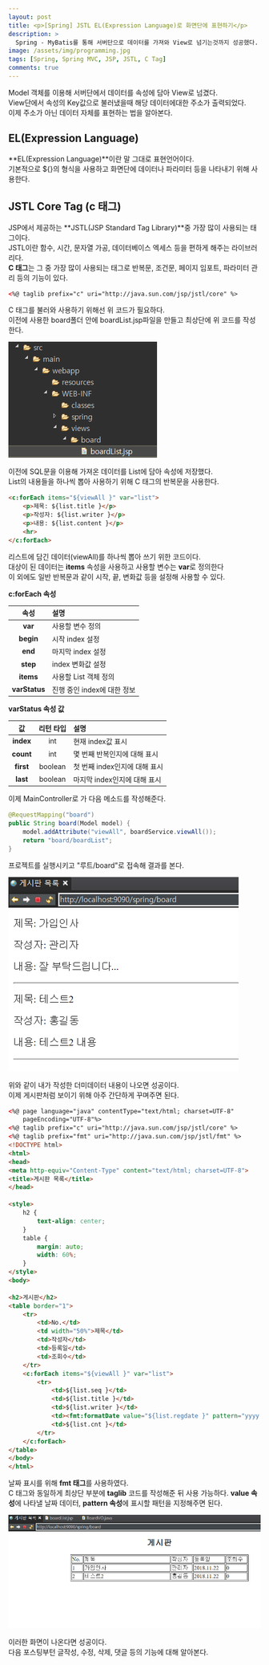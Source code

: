 ```yaml
---
layout: post
title: <p>[Spring] JSTL EL(Expression Language)로 화면단에 표현하기</p>
description: >
  Spring - MyBatis를 통해 서버단으로 데이터를 가져와 View로 넘기는것까지 성공했다. 이제 데이터를 화면단에 나타내는 방법에 대해 알아본다.
image: /assets/img/programming.jpg
tags: [Spring, Spring MVC, JSP, JSTL, C Tag]
comments: true
---
```

<head>
  <link rel="stylesheet" type="text/css" href="../../assets/css/obsidian.css" />
</head>
 
 Model 객체를 이용해 서버단에서 데이터를 속성에 담아 View로 넘겼다.<br>
 View단에서 속성의 Key값으로 불러냈을때 해당 데이터에대한 주소가 출력되었다.<br>
 이제 주소가 아닌 데이터 자체를 표현하는 법을 알아본다.

## <span class='blue'>EL(Expression Language)</span>
 
 **EL(Expression Language)**이란 말 그대로 표현언어이다. <br>
 기본적으로 ${}의 형식을 사용하고 화면단에 데이터나 파라미터 등을 나타내기 위해 사용한다.<br>
 
## <span class='blue'>JSTL Core Tag (c 태그)

JSP에서 제공하는 **JSTL(JSP Standard Tag Library)**중 가장 많이 사용되는 태그이다.<br>
JSTL이란 함수, 시간, 문자열 가공, 데이터베이스 엑세스 등을 편하게 해주는 라이브러리다.<br>
**C 태그**는 그 중 가장 많이 사용되는 태그로 반복문, 조건문, 페이지 임포트, 파라미터 관리 등의 기능이 있다.

~~~html
<%@ taglib prefix="c" uri="http://java.sun.com/jsp/jstl/core" %>
~~~

C 태그를 불러와 사용하기 위해선 위 코드가 필요하다.<br>
이전에 사용한 board폴더 안에 boardList.jsp파일을 만들고 최상단에 위 코드를 작성한다.<br>

<img src="/assets/img/spring/boardList.png">

이전에 SQL문을 이용해 가져온 데이터를 List에 담아 속성에 저장했다.<br>
List의 내용들을 하나씩 뽑아 사용하기 위해 C 태그의 반복문을 사용한다.

~~~html
<c:forEach items="${viewAll }" var="list">
	<p>제목: ${list.title }</p>
	<p>작성자: ${list.writer }</p>
	<p>내용: ${list.content }</p>
	<hr>
</c:forEach>
~~~

리스트에 담긴 데이터(viewAll)를 하나씩 뽑아 쓰기 위한 코드이다.<br>
대상이 된 데이터는 **items** 속성을 사용하고 사용할 변수는 **var**로 정의한다<br>
이 외에도 일반 반복문과 같이 시작, 끝, 변화값 등을 설정해 사용할 수 있다.

 **c:forEach 속성**

| 속성 |   설명   |
|:--------:|:--------|
|**var** | 사용할 변수 정의 |
|**begin** | 시작 index 설정 |
|**end**  | 마지막 index 설정 |
|**step** | index 변화값 설정 |
|**items** | 사용할 List 객체 정의 |
|**varStatus** | 진행 중인 index에 대한 정보 |

 **varStatus 속성 값**

| 값 | 리턴 타입 |   설명   |
|:--------:|:--------:|:--------|
|**index** | int | 현재 index값 표시 |
|**count** | int | 몇 번째 반복인지에 대해 표시 |
|**first**  | boolean | 첫 번째 index인지에 대해 표시 |
|**last** | boolean | 마지막 index인지에 대해 표시 |

이제 MainController로 가 다음 메소드를 작성해준다.

~~~java
@RequestMapping("board")
public String board(Model model) {
	model.addAttribute("viewAll", boardService.viewAll());
	return "board/boardList";
}
~~~

프로젝트를 실행시키고 "루트/board"로 접속해 결과를 본다.

<img src="/assets/img/spring/boardTest.png">

위와 같이 내가 작성한 더미데이터 내용이 나오면 성공이다.<br>
이제 게시판처럼 보이기 위해 아주 간단하게 꾸며주면 된다.

~~~html
<%@ page language="java" contentType="text/html; charset=UTF-8"
    pageEncoding="UTF-8"%>
<%@ taglib prefix="c" uri="http://java.sun.com/jsp/jstl/core" %>
<%@ taglib prefix="fmt" uri="http://java.sun.com/jsp/jstl/fmt" %>
<!DOCTYPE html>
<html>
<head>
<meta http-equiv="Content-Type" content="text/html; charset=UTF-8">
<title>게시판 목록</title>
</head>

<style>
	h2 {
		text-align: center;
	}
	table {
		margin: auto;
		width: 60%;
	}
</style>
<body>

<h2>게시판</h2>
<table border="1">
	<tr>
		<td>No.</td>
		<td width="50%">제목</td>
		<td>작성자</td>
		<td>등록일</td>
		<td>조회수</td>		
	</tr>
	<c:forEach items="${viewAll }" var="list">
		<tr>
			<td>${list.seq }</td>
			<td>${list.title }</td>
			<td>${list.writer }</td>
			<td><fmt:formatDate value="${list.regdate }" pattern="yyyy.MM.dd"/> </td>
			<td>${list.cnt }</td>
		</tr>
	</c:forEach>
</table>
</body>
</html>
~~~

날짜 표시를 위해 **fmt 태그**를 사용하였다.<br>
C 태그와 동일하게 최상단 부분에 **taglib** 코드를 작성해준 뒤 사용 가능하다.
**value 속성**에 나타낼 날짜 데이터, **pattern 속성**에 표시할 패턴을 지정해주면 된다.<br>

<img src="/assets/img/spring/boardList2.png">

이러한 화면이 나온다면 성공이다.<br>
다음 포스팅부턴 글작성, 수정, 삭제, 댓글 등의 기능에 대해 알아본다.